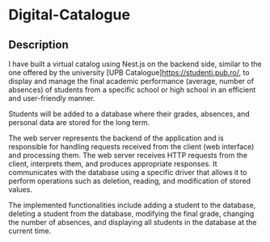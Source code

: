 # Digital-Catalogue

## Description

I have built a virtual catalog using Nest.js on the backend side, similar to the one offered by the university [UPB Catalogue]https://studenti.pub.ro/, to display and manage the final academic performance (average, number of absences) of students from a specific school or high school in an efficient and user-friendly manner.

Students will be added to a database where their grades, absences, and personal data are stored for the long term.

The web server represents the backend of the application and is responsible for handling requests received from the client (web interface) and processing them. The web server receives HTTP requests from the client, interprets them, and produces appropriate responses. It communicates with the database using a specific driver that allows it to perform operations such as deletion, reading, and modification of stored values.

The implemented functionalities include adding a student to the database, deleting a student from the database, modifying the final grade, changing the number of absences, and displaying all students in the database at the current time.
